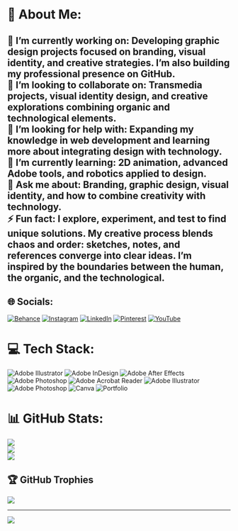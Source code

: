# 💫 About Me:
🔭 I’m currently working on: Developing graphic design projects focused on branding, visual identity, and creative strategies. I’m also building my professional presence on GitHub.  
👯 I’m looking to collaborate on: Transmedia projects, visual identity design, and creative explorations combining organic and technological elements.  
🤝 I’m looking for help with: Expanding my knowledge in web development and learning more about integrating design with technology.  
🌱 I’m currently learning: 2D animation, advanced Adobe tools, and robotics applied to design.  
💬 Ask me about: Branding, graphic design, visual identity, and how to combine creativity with technology.  
⚡ Fun fact: I explore, experiment, and test to find unique solutions. My creative process blends chaos and order: sketches, notes, and references converge into clear ideas. I’m inspired by the boundaries between the human, the organic, and the technological.
-

## 🌐 Socials:
[![Behance](https://img.shields.io/badge/Behance-1769ff?logo=behance&logoColor=white)](https://behance.net/https://www.behance.net/camiyaeldg) [![Instagram](https://img.shields.io/badge/Instagram-%23E4405F.svg?logo=Instagram&logoColor=white)](https://instagram.com/https://www.instagram.com/camivegeta) [![LinkedIn](https://img.shields.io/badge/LinkedIn-%230077B5.svg?logo=linkedin&logoColor=white)](https://linkedin.com/in/https://www.linkedin.com/in/camila-yael-dg) [![Pinterest](https://img.shields.io/badge/Pinterest-%23E60023.svg?logo=Pinterest&logoColor=white)](https://pinterest.com/https://ar.pinterest.com/camiyaeldg) [![YouTube](https://img.shields.io/badge/YouTube-%23FF0000.svg?logo=YouTube&logoColor=white)](https://youtube.com/@https://www.youtube.com/@camiyaeldg) 

# 💻 Tech Stack:
![Adobe Illustrator](https://img.shields.io/badge/adobe%20illustrator-%23FF9A00.svg?style=for-the-badge&logo=adobe%20illustrator&logoColor=white) ![Adobe InDesign](https://img.shields.io/badge/Adobe%20InDesign-49021F?style=for-the-badge&logo=adobeindesign&logoColor=FF3366) ![Adobe After Effects](https://img.shields.io/badge/Adobe%20After%20Effects-9999FF.svg?style=for-the-badge&logo=Adobe%20After%20Effects&logoColor=white) ![Adobe Photoshop](https://img.shields.io/badge/adobe%20photoshop-%2331A8FF.svg?style=for-the-badge&logo=adobe%20photoshop&logoColor=white) ![Adobe Acrobat Reader](https://img.shields.io/badge/Adobe%20Acrobat%20Reader-EC1C24.svg?style=for-the-badge&logo=Adobe%20Acrobat%20Reader&logoColor=white) ![Adobe Illustrator](https://img.shields.io/badge/adobe%20illustrator-%23FF9A00.svg?style=for-the-badge&logo=adobe%20illustrator&logoColor=white) ![Adobe Photoshop](https://img.shields.io/badge/adobe%20photoshop-%2331A8FF.svg?style=for-the-badge&logo=adobe%20photoshop&logoColor=white) ![Canva](https://img.shields.io/badge/Canva-%2300C4CC.svg?style=for-the-badge&logo=Canva&logoColor=white) ![Portfolio](https://img.shields.io/badge/Portfolio-%23000000.svg?style=for-the-badge&logo=firefox&logoColor=#FF7139)
# 📊 GitHub Stats:
![](https://github-readme-stats.vercel.app/api?username=CamiYaelDesigner&theme=catppuccin_latte&hide_border=true&include_all_commits=true&count_private=false)<br/>
![](https://github-readme-streak-stats.herokuapp.com/?user=CamiYaelDesigner&theme=catppuccin_latte&hide_border=true)<br/>
![](https://github-readme-stats.vercel.app/api/top-langs/?username=CamiYaelDesigner&theme=catppuccin_latte&hide_border=true&include_all_commits=true&count_private=false&layout=compact)

## 🏆 GitHub Trophies
![](https://github-profile-trophy.vercel.app/?username=CamiYaelDesigner&theme=catppuccin_mocha&no-frame=true&no-bg=true&margin-w=4)

---
[![](https://visitcount.itsvg.in/api?id=CamiYaelDesigner&icon=6&color=4)](https://visitcount.itsvg.in)

<!-- Proudly created with GPRM ( https://gprm.itsvg.in ) -->
<!--
**CamiYaelDesigner/CamiYaelDesigner** is a ✨ _special_ ✨ repository because its `README.md` (this file) appears on your GitHub profile.
Here are some ideas to get you started:
-->
